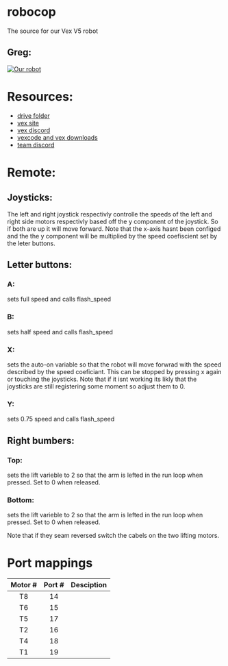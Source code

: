 # robocop
The source for our Vex V5 robot

## Greg:
[![Our robot](https://github.com/Joshuah143/robocop/blob/main/img "GREG")](https://github.com/Joshuah143/robocop "GREG")

# Resources:

 - [drive folder](https://drive.google.com/open?id=127Mzc9Ae0EIo83zuiMaaNYiwo3xQIhEh&authuser=joshuah143%40educbe.ca&usp=drive_fs)
 - [vex site](https://www.vexrobotics.com/)
 - [vex discord](https://discord.gg/KvU8BWwh)
 - [vexcode and vex downloads](https://www.vexrobotics.com/vexcode-download)
 - [team discord](https://discord.gg/7j5vRAp8)

# Remote:

## Joysticks:

The left and right joystick respectivly controlle the speeds of the left and right side motors respectivly based off the y component of the joystick. So if both are up it will move forward. Note that the x-axis hasnt been configed and the the y component will be multiplied by the speed coefiscient set by the leter buttons.

## Letter buttons:

### A:

sets full speed and calls flash_speed

### B:

sets half speed and calls flash_speed

### X:

sets the auto-on variable so that the robot will move forwrad with the speed described by the speed coeficiant. This can be stopped by pressing x again or touching the joysticks. Note that if it isnt working its likly that the joysticks are still registering some moment so adjust them to 0.

### Y:

sets 0.75 speed and calls flash_speed

## Right bumbers:

### Top:

sets the lift varieble to 2 so that the arm is lefted in the run loop when pressed. Set to 0 when released.

### Bottom:

sets the lift varieble to 2 so that the arm is lefted in the run loop when pressed. Set to 0 when released.

Note that if they seam reversed switch the cabels on the two lifting motors.

# Port mappings

|**Motor #**|**Port #**|**Desciption**|
|:---:|:---:|:---|
|T8|14| 
|T6|15|
|T5|17|
|T2|16|
|T4|18|
|T1|19|


